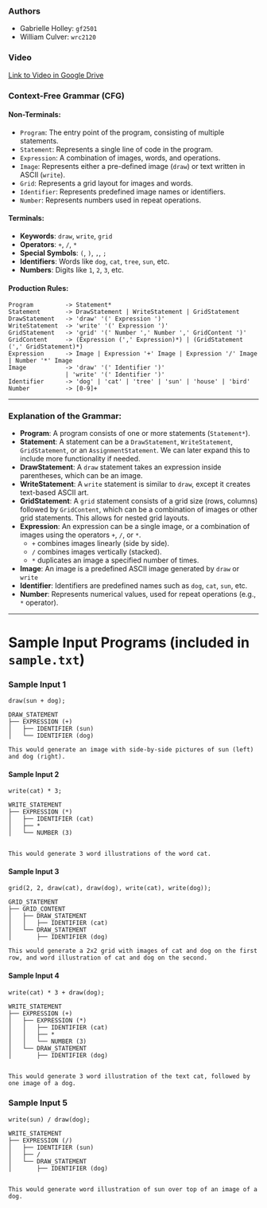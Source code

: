 ### **Authors**
- Gabrielle Holley: `gf2501`
- William Culver: `wrc2120`

### **Video**
[Link to Video in Google Drive](https://drive.google.com/file/d/1YmILulBoxk2YLLDbePkGMrNR2byiX5m7/view?usp=sharing)

### **Context-Free Grammar (CFG)**

#### **Non-Terminals:**
- `Program`: The entry point of the program, consisting of multiple statements.
- `Statement`: Represents a single line of code in the program.
- `Expression`: A combination of images, words, and operations.
- `Image`: Represents either a pre-defined image (`draw`) or text written in ASCII (`write`).
- `Grid`: Represents a grid layout for images and words.
- `Identifier`: Represents predefined image names or identifiers.
- `Number`: Represents numbers used in repeat operations.

#### **Terminals:**
- **Keywords**: `draw`, `write`, `grid`
- **Operators**: `+`, `/`, `*`
- **Special Symbols**: `(`, `)`, `,`, `;`
- **Identifiers**: Words like `dog`, `cat`, `tree`, `sun`, etc.
- **Numbers**: Digits like `1`, `2`, `3`, etc.

#### **Production Rules:**

```
Program         -> Statement*
Statement       -> DrawStatement | WriteStatement | GridStatement
DrawStatement   -> 'draw' '(' Expression ')'
WriteStatement  -> 'write' '(' Expression ')'
GridStatement   -> 'grid' '(' Number ',' Number ',' GridContent ')'
GridContent     -> (Expression (',' Expression)*) | (GridStatement (',' GridStatement)*)
Expression      -> Image | Expression '+' Image | Expression '/' Image | Number '*' Image
Image           -> 'draw' '(' Identifier ')'
                | 'write' '(' Identifier ')'
Identifier      -> 'dog' | 'cat' | 'tree' | 'sun' | 'house' | 'bird'
Number          -> [0-9]+
```

---

### **Explanation of the Grammar**:

- **Program**: A program consists of one or more statements (`Statement*`).
- **Statement**: A statement can be a `DrawStatement`, `WriteStatement`, `GridStatement`, or an `AssignmentStatement`. We can later expand this to include more functionality if needed.
- **DrawStatement**: A `draw` statement takes an expression inside parentheses, which can be an image.
- **WriteStatement**: A `write` statement is similar to `draw`, except it creates text-based ASCII art.
- **GridStatement**: A `grid` statement consists of a grid size (rows, columns) followed by `GridContent`, which can be a combination of images or other grid statements. This allows for nested grid layouts.
- **Expression**: An expression can be a single image, or a combination of images using the operators `+`, `/`, or `*`.
  - `+` combines images linearly (side by side).
  - `/` combines images vertically (stacked).
  - `*` duplicates an image a specified number of times.
- **Image**: An image is a predefined ASCII image generated by `draw` or `write`
- **Identifier**: Identifiers are predefined names such as `dog`, `cat`, `sun`, etc.
- **Number**: Represents numerical values, used for repeat operations (e.g., `*` operator).

---

# Sample Input Programs (included in `sample.txt`)

### Sample Input 1
```plaintext
draw(sun + dog);

DRAW_STATEMENT
├── EXPRESSION (+)
│   ├── IDENTIFIER (sun)
│   └── IDENTIFIER (dog)

This would generate an image with side-by-side pictures of sun (left) and dog (right). 
```
#### Sample Input 2
```plaintext
write(cat) * 3;

WRITE_STATEMENT
├── EXPRESSION (*)
│   ├── IDENTIFIER (cat)
│   ├── *
│   └── NUMBER (3)


This would generate 3 word illustrations of the word cat.
```

#### Sample Input 3
```plaintext
grid(2, 2, draw(cat), draw(dog), write(cat), write(dog));

GRID_STATEMENT
├── GRID_CONTENT
│   ├── DRAW_STATEMENT
│   │   ├── IDENTIFIER (cat)
│   └── DRAW_STATEMENT
│       ├── IDENTIFIER (dog)

This would generate a 2x2 grid with images of cat and dog on the first row, and word illustration of cat and dog on the second.
```

#### Sample Input 4
```plaintext
write(cat) * 3 + draw(dog);

WRITE_STATEMENT
├── EXPRESSION (+)
│   ├── EXPRESSION (*)
│   │   ├── IDENTIFIER (cat)
│   │   ├── *
│   │   └── NUMBER (3)
│   └── DRAW_STATEMENT
│       ├── IDENTIFIER (dog)


This would generate 3 word illustration of the text cat, followed by one image of a dog.
```

### Sample Input 5
```plaintext
write(sun) / draw(dog);

WRITE_STATEMENT
├── EXPRESSION (/)
│   ├── IDENTIFIER (sun)
│   ├── /
│   └── DRAW_STATEMENT
│       ├── IDENTIFIER (dog)


This would generate word illustration of sun over top of an image of a dog.
```
